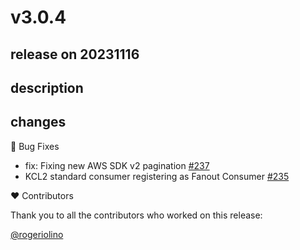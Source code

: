 # v3.0.4

## release on 20231116

## description

## changes

🐞 Bug Fixes

* fix: Fixing new AWS SDK v2 pagination <a href="https://github.com/spring-projects/spring-integration-aws/pull/237" data-hovercard-type="pull_request" data-hovercard-url="/spring-projects/spring-integration-aws/pull/237/hovercard">#237</a>
* KCL2 standard consumer registering as Fanout Consumer <a href="https://github.com/spring-projects/spring-integration-aws/issues/235" data-hovercard-type="issue" data-hovercard-url="/spring-projects/spring-integration-aws/issues/235/hovercard">#235</a>

❤️ Contributors

Thank you to all the contributors who worked on this release:

<a class="user-mention notranslate" data-hovercard-type="user" data-hovercard-url="/users/rogeriolino/hovercard" data-octo-click="hovercard-link-click" data-octo-dimensions="link_type:self" href="https://github.com/rogeriolino">@rogeriolino</a>

